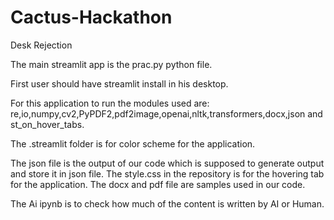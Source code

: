 # Cactus-Hackathon
Desk Rejection

The main streamlit app is the prac.py python file.

 First user should have streamlit install in his desktop.
 
 For this application to run the modules used are:
re,io,numpy,cv2,PyPDF2,pdf2image,openai,nltk,transformers,docx,json and st_on_hover_tabs.

The .streamlit folder is for color scheme for the application.

The json file is the output of our code which is supposed to generate output and store it in json file.
The style.css in the repository is for the hovering tab for the application.
The docx and pdf file are samples used in our code.

The Ai ipynb is to check how much of the content is written by AI or Human.


